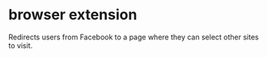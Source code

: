 # browser extension 
Redirects users from Facebook to a page where they can select other sites to visit.
